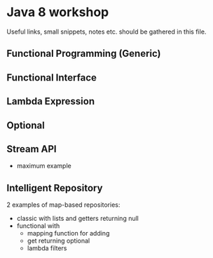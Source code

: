 # Java 8 workshop
Useful links, small snippets, notes etc. should be gathered in this file.


## Functional Programming (Generic)

## Functional Interface

## Lambda Expression

## Optional

## Stream API
* maximum example

## Intelligent Repository 
2 examples of map-based repositories:

* classic with lists and getters returning null
* functional with
    * mapping function for adding
    * get returning optional
    * lambda filters
  
